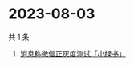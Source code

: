# 2023-08-03

共 1 条

<!-- BEGIN ZHIHUSEARCH -->
<!-- 最后更新时间 Thu Aug 03 2023 04:08:41 GMT+0800 (China Standard Time) -->
1. [消息称微信正灰度测试「小绿书」](https://www.zhihu.com/search?q=消息称微信正灰度测试「小绿书」)
<!-- END ZHIHUSEARCH -->
